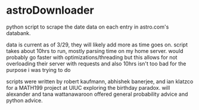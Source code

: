 # astroDownloader
python script to scrape the date data on each entry in astro.com's databank.

data is current as of 3/29, they will likely add more as time goes on. script takes about 10hrs to run, mostly parsing time on my home server. would probably go faster with optimizations/threading but this allows for not overloading their server with requests and also 10hrs isn't too bad for the purpose i was trying to do

scripts were written by robert kaufmann, abhishek banerjee, and ian klatzco for a MATH199 project at UIUC exploring the birthday paradox. will alexander and tana wattanawaroon offered general probability advice and python advice.
